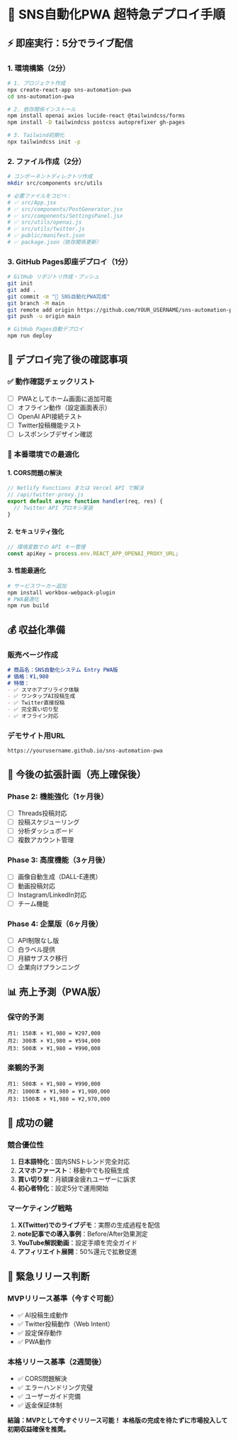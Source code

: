 # 🚀 SNS自動化PWA 超特急デプロイ手順

## ⚡ 即座実行：5分でライブ配信

### **1. 環境構築（2分）**
```bash
# 1. プロジェクト作成
npx create-react-app sns-automation-pwa
cd sns-automation-pwa

# 2. 依存関係インストール
npm install openai axios lucide-react @tailwindcss/forms
npm install -D tailwindcss postcss autoprefixer gh-pages

# 3. Tailwind初期化
npx tailwindcss init -p
```

### **2. ファイル作成（2分）**
```bash
# コンポーネントディレクトリ作成
mkdir src/components src/utils

# 必要ファイルをコピペ：
# ✅ src/App.jsx
# ✅ src/components/PostGenerator.jsx  
# ✅ src/components/SettingsPanel.jsx
# ✅ src/utils/openai.js
# ✅ src/utils/twitter.js
# ✅ public/manifest.json
# ✅ package.json（依存関係更新）
```

### **3. GitHub Pages即座デプロイ（1分）**
```bash
# GitHub リポジトリ作成・プッシュ
git init
git add .
git commit -m "🚀 SNS自動化PWA完成"
git branch -M main
git remote add origin https://github.com/YOUR_USERNAME/sns-automation-pwa.git
git push -u origin main

# GitHub Pages自動デプロイ
npm run deploy
```

## 🎯 **デプロイ完了後の確認事項**

### **✅ 動作確認チェックリスト**
- [ ] PWAとしてホーム画面に追加可能
- [ ] オフライン動作（設定画面表示）
- [ ] OpenAI API接続テスト
- [ ] Twitter投稿機能テスト
- [ ] レスポンシブデザイン確認

### **🔧 本番環境での最適化**

#### **1. CORS問題の解決**
```javascript
// Netlify Functions または Vercel API で解決
// /api/twitter-proxy.js
export default async function handler(req, res) {
  // Twitter API プロキシ実装
}
```

#### **2. セキュリティ強化**
```javascript
// 環境変数での API キー管理
const apiKey = process.env.REACT_APP_OPENAI_PROXY_URL;
```

#### **3. 性能最適化**
```bash
# サービスワーカー追加
npm install workbox-webpack-plugin
# PWA最適化
npm run build
```

## 💰 **収益化準備**

### **販売ページ作成**
```markdown
# 商品名：SNS自動化システム Entry PWA版
# 価格：¥1,980
# 特徴：
- ✅ スマホアプリライク体験
- ✅ ワンタップAI投稿生成  
- ✅ Twitter直接投稿
- ✅ 完全買い切り型
- ✅ オフライン対応
```

### **デモサイト用URL**
```
https://yourusername.github.io/sns-automation-pwa
```

## 🚀 **今後の拡張計画（売上確保後）**

### **Phase 2: 機能強化（1ヶ月後）**
- [ ] Threads投稿対応
- [ ] 投稿スケジューリング
- [ ] 分析ダッシュボード
- [ ] 複数アカウント管理

### **Phase 3: 高度機能（3ヶ月後）**
- [ ] 画像自動生成（DALL-E連携）
- [ ] 動画投稿対応
- [ ] Instagram/LinkedIn対応
- [ ] チーム機能

### **Phase 4: 企業版（6ヶ月後）**
- [ ] API制限なし版
- [ ] 白ラベル提供
- [ ] 月額サブスク移行
- [ ] 企業向けプランニング

## 📊 **売上予測（PWA版）**

### **保守的予測**
```
月1: 150本 × ¥1,980 = ¥297,000
月2: 300本 × ¥1,980 = ¥594,000  
月3: 500本 × ¥1,980 = ¥990,000
```

### **楽観的予測**
```
月1: 500本 × ¥1,980 = ¥990,000
月2: 1000本 × ¥1,980 = ¥1,980,000
月3: 1500本 × ¥1,980 = ¥2,970,000
```

## 🎯 **成功の鍵**

### **競合優位性**
1. **日本語特化**：国内SNSトレンド完全対応
2. **スマホファースト**：移動中でも投稿生成
3. **買い切り型**：月額課金疲れユーザーに訴求
4. **初心者特化**：設定5分で運用開始

### **マーケティング戦略**
1. **X(Twitter)でのライブデモ**：実際の生成過程を配信
2. **note記事での導入事例**：Before/After効果測定
3. **YouTube解説動画**：設定手順を完全ガイド
4. **アフィリエイト展開**：50%還元で拡散促進

## 🚨 **緊急リリース判断**

### **MVPリリース基準（今すぐ可能）**
- ✅ AI投稿生成動作
- ✅ Twitter投稿動作（Web Intent）
- ✅ 設定保存動作
- ✅ PWA動作

### **本格リリース基準（2週間後）**
- ✅ CORS問題解決
- ✅ エラーハンドリング完璧
- ✅ ユーザーガイド完備
- ✅ 返金保証体制

**結論：MVPとして今すぐリリース可能！**
**本格版の完成を待たずに市場投入して初期収益確保を推奨。**